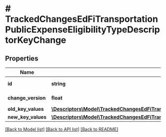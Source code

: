 # # TrackedChangesEdFiTransportationPublicExpenseEligibilityTypeDescriptorKeyChange

## Properties

Name | Type | Description | Notes
------------ | ------------- | ------------- | -------------
**id** | **string** | Resource identifier | [optional]
**change_version** | **float** | Change version | [optional]
**old_key_values** | [**\Descriptors\Model\TrackedChangesEdFiTransportationPublicExpenseEligibilityTypeDescriptorKey**](TrackedChangesEdFiTransportationPublicExpenseEligibilityTypeDescriptorKey.md) |  | [optional]
**new_key_values** | [**\Descriptors\Model\TrackedChangesEdFiTransportationPublicExpenseEligibilityTypeDescriptorKey**](TrackedChangesEdFiTransportationPublicExpenseEligibilityTypeDescriptorKey.md) |  | [optional]

[[Back to Model list]](../../README.md#models) [[Back to API list]](../../README.md#endpoints) [[Back to README]](../../README.md)
